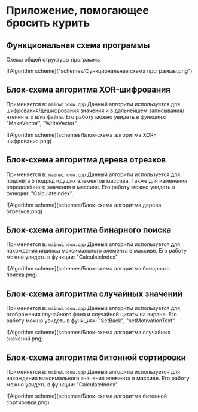 # Приложение, помогающее бросить курить

## Функциональная схема программы

Схема общей структуры программы

![Algorithm scheme]("schemes/Функциональная схема программы.png")

## Блок-схема алгоритма XOR-шифрования

Применяется в: `mainwindow.cpp`
Данный алгоритм используется для шифрования/дешифрования значения и в дальнейшем записывания/чтения его в/из файла. Его работу можно увидеть в функциях: "MakeVector", "WriteVector".

![Algorithm scheme](schemes/Блок-схема алгоритма XOR-шифрования.png)

## Блок-схема алгоритма дерева отрезков

Применяется в: `mainwindow.cpp`
Данный алгоритм используется для подсчёта 5 подряд идущих элементов массива. Также для изменения определённого значения в массиве. Его работу можно увидеть в функции: "CalculateIndex".

![Algorithm scheme](schemes/Блок-схема алгоритма дерева отрезков.png)

## Блок-схема алгоритма бинарного поиска

Применяется в: `mainwindow.cpp`
Данный алгоритм используется для нахождения индекса максимального элемента в массиве. Его работу можно увидеть в функции: "CalculateIndex".

![Algorithm scheme](schemes/Блок-схема алгоритма бинарного поиска.png)

## Блок-схема алгоритма случайных значений

Применяется в: `mainwindow.cpp`
Данный алгоритм используется для отображения случайного фона и случайной цитаты на экране. Его работу можно увидеть в функциях: "SetBack", "setMotivationText".

![Algorithm scheme](schemes/Блок-схема алгоритма случайных значений.png)

## Блок-схема алгоритма битонной сортировки

Применяется в: `mainwindow.cpp`
Данный алгоритм используется для нахождения максимального значения элемента в массиве. Его работу можно увидеть в функции: "CalculateIndex".

![Algorithm scheme](schemes/Блок-схема алгоритма битонной сортировки.png)

